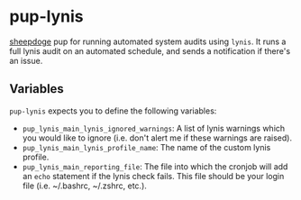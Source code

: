 # pup-lynis

[sheepdoge](https://github.com/mattjmcnaughton/sheepdoge) pup for running
automated system audits using `lynis`. It runs a full lynis audit on an
automated schedule, and sends a notification if there's an issue.

## Variables

`pup-lynis` expects you to define the following variables:
- `pup_lynis_main_lynis_ignored_warnings`: A list of lynis warnings which you
  would like to ignore (i.e. don't alert me if these warnings are raised).
- `pup_lynis_main_lynis_profile_name`: The name of the custom lynis profile.
- `pup_lynis_main_reporting_file`: The file into which the cronjob
  will add an `echo` statement if the lynis check fails.
  This file should be your login file (i.e. ~/.bashrc, ~/.zshrc, etc.).

